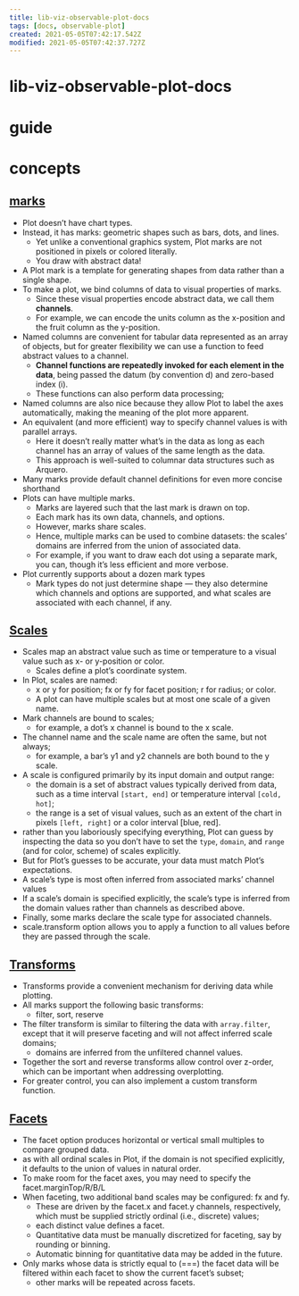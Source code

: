 ```yaml
---
title: lib-viz-observable-plot-docs
tags: [docs, observable-plot]
created: 2021-05-05T07:42:17.542Z
modified: 2021-05-05T07:42:37.727Z
---
```


# lib-viz-observable-plot-docs

# guide

# concepts

## [marks](https://observablehq.com/@observablehq/plot-marks)

- Plot doesn’t have chart types.
- Instead, it has marks: geometric shapes such as bars, dots, and lines. 
  - Yet unlike a conventional graphics system, Plot marks are not positioned in pixels or colored literally. 
  - You draw with abstract data!
- A Plot mark is a template for generating shapes from data rather than a single shape.
- To make a plot, we bind columns of data to visual properties of marks. 
  - Since these visual properties encode abstract data, we call them **channels**. 
  - For example, we can encode the units column as the x-position and the fruit column as the y-position.
- Named columns are convenient for tabular data represented as an array of objects, but for greater flexibility we can use a function to feed abstract values to a channel. 
  - **Channel functions are repeatedly invoked for each element in the data**, being passed the datum (by convention d) and zero-based index (i). 
  - These functions can also perform data processing; 
- Named columns are also nice because they allow Plot to label the axes automatically, making the meaning of the plot more apparent. 
- An equivalent (and more efficient) way to specify channel values is with parallel arrays. 
  - Here it doesn’t really matter what’s in the data as long as each channel has an array of values of the same length as the data. 
  - This approach is well-suited to columnar data structures such as Arquero.
- Many marks provide default channel definitions for even more concise shorthand
- Plots can have multiple marks. 
  - Marks are layered such that the last mark is drawn on top. 
  - Each mark has its own data, channels, and options. 
  - However, marks share scales. 
  - Hence, multiple marks can be used to combine datasets: the scales’ domains are inferred from the union of associated data. 
  - For example, if you want to draw each dot using a separate mark, you can, though it’s less efficient and more verbose.
- Plot currently supports about a dozen mark types
  - Mark types do not just determine shape — they also determine which channels and options are supported, and what scales are associated with each channel, if any. 

## [Scales](https://observablehq.com/@observablehq/plot-scales)

- Scales map an abstract value such as time or temperature to a visual value such as x- or y-position or color. 
  - Scales define a plot’s coordinate system.
- In Plot, scales are named: 
  - x or y for position; fx or fy for facet position; r for radius; or color. 
  - A plot can have multiple scales but at most one scale of a given name.
- Mark channels are bound to scales; 
  - for example, a dot’s x channel is bound to the x scale. 
- The channel name and the scale name are often the same, but not always; 
  - for example, a bar’s y1 and y2 channels are both bound to the y scale.
- A scale is configured primarily by its input domain and output range: 
  - the domain is a set of abstract values typically derived from data, such as a time interval `[start, end]` or temperature interval `[cold, hot]`; 
  - the range is a set of visual values, such as an extent of the chart in pixels `[left, right]` or a color interval [blue, red].
- rather than you laboriously specifying everything, Plot can guess by inspecting the data so you don’t have to set the `type`, `domain`, and `range` (and for color, scheme) of scales explicitly. 
- But for Plot’s guesses to be accurate, your data must match Plot’s expectations.
- A scale’s type is most often inferred from associated marks’ channel values
- If a scale’s domain is specified explicitly, the scale’s type is inferred from the domain values rather than channels as described above.
- Finally, some marks declare the scale type for associated channels.
- scale.transform option allows you to apply a function to all values before they are passed through the scale.

## [Transforms](https://observablehq.com/@observablehq/plot-transforms)

- Transforms provide a convenient mechanism for deriving data while plotting. 
- All marks support the following basic transforms:
  - filter, sort, reserve
- The filter transform is similar to filtering the data with `array.filter`, except that it will preserve faceting and will not affect inferred scale domains; 
  - domains are inferred from the unfiltered channel values.
- Together the sort and reverse transforms allow control over z-order, which can be important when addressing overplotting.
- For greater control, you can also implement a custom transform function.

## [Facets](https://observablehq.com/@observablehq/plot-facets)

- The facet option produces horizontal or vertical small multiples to compare grouped data. 
- as with all ordinal scales in Plot, if the domain is not specified explicitly, it defaults to the union of values in natural order.
- To make room for the facet axes, you may need to specify the facet.marginTop/R/B/L
- When faceting, two additional band scales may be configured: fx and fy. 
  - These are driven by the facet.x and facet.y channels, respectively, which must be supplied strictly ordinal (i.e., discrete) values; 
  - each distinct value defines a facet. 
  - Quantitative data must be manually discretized for faceting, say by rounding or binning. 
  - Automatic binning for quantitative data may be added in the future.
- Only marks whose data is strictly equal to (===) the facet data will be filtered within each facet to show the current facet’s subset; 
  - other marks will be repeated across facets. 
